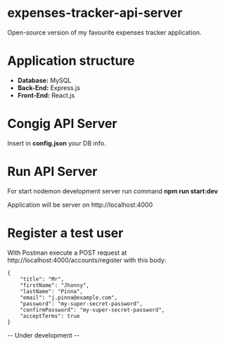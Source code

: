 # expenses-tracker-api-server
Open-source version of my favourite expenses tracker application.

# Application structure
- **Database:** MySQL
- **Back-End:** Express.js
- **Front-End:** React.js

# Congig API Server
Insert in **config.json** your DB info.

# Run API Server
For start nodemon development server run command **npm run start:dev**

Application will be server on http://localhost:4000

# Register a test user
With Postman execute a POST request at http://localhost:4000/accounts/register with this body:

```
{
    "title": "Mr",
    "firstName": "Jhonny",
    "lastName": "Pinna",
    "email": "j.pinna@example.com",
    "password": "my-super-secret-password",
    "confirmPassword": "my-super-secret-password",
    "acceptTerms": true
}
```

-- Under development --

